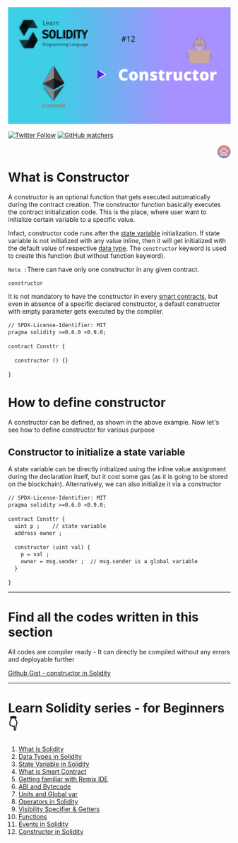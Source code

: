 <img src="/Tutorials/header-images/12-OG-Constructor-in-solidity.png" width="630" title="Constructor in solidity">

[<img alt="Twitter Follow" src="https://img.shields.io/twitter/follow/PranavRaj90?style=social">](https://twitter.com/intent/follow?screen_name=PranavRaj90)
[<img alt="GitHub watchers" src="https://img.shields.io/github/watchers/raj-pranav/learn-solidity?label=Learn%20Solidity&style=social">](https://github.com/raj-pranav/learn-solidity/)

[<img align= "right" src="/Tutorials/Beginners/images-for-docs/home.png" width="30" title="Learn Solidity - Home">](https://github.com/raj-pranav/learn-solidity)
<br>


# What is Constructor
A constructor is an optional function that gets executed automatically during the contract creation. The constructor function basically executes the contract initialization code. This is the place, where user want to initialize certain variable to a specific value.

Infact, constructor code runs after the [state variable](https://github.com/raj-pranav/learn-solidity/blob/main/Tutorials/Beginners/3-State_variable_solidity.md) initialization. 
If state variable is not initialized with any value inline, then it will get initialized with the default value of respective [data type](https://github.com/raj-pranav/learn-solidity/blob/main/Tutorials/Beginners/2-Data_types_solidity.md). The `constructor` keyword is used to create this function (but without function keyword).

` Note : `There can have only one constructor in any given contract.

```solidity
constructor
```

It is not mandatory to have the constructor in every [smart contracts](https://github.com/raj-pranav/learn-solidity/blob/main/Tutorials/Beginners/4-what-is-a-Smart_contract.md), but even in absence of a specific declared constructor, a default constructor with empty parameter gets executed by the compiler.

```solidity
// SPDX-License-Identifier: MIT
pragma solidity >=0.6.0 <0.9.0;

contract Consttr {
  
  constructor () {}
  
}
```

# How to define constructor
A constructor can be defined, as shown in the above example. Now let's see how to define constructor for various purpose

## Constructor to initialize a state variable
A state variable can be directly initialized using the inline value assignment during the declaration itself, but it cost some gas (as it is going to be stored on the blockchain). Alternatively, we can also initialize it via a constructor

```solidity
// SPDX-License-Identifier: MIT
pragma solidity >=0.6.0 <0.9.0;

contract Consttr {
  uint p ;    // state variable 
  address owner ;
  
  constructor (uint val) {
    p = val ;
    owner = msg.sender ;  // msg.sender is a global variable
  }
  
}
```




---

# Find all the codes written in this section
All codes are compiler ready - It can directly be compiled without any errors and deployable further

[Github Gist - constructor in Solidity](https://gist.github.com/raj-pranav/ea33caf9855a49906de0d79859045e66)

---

# Learn Solidity series - for Beginners 👇
1. [What is Solidity](https://github.com/raj-pranav/learn-solidity/blob/main/Tutorials/Beginners/1-What_is_Solidity.md)
2. [Data Types in Solidity](https://github.com/raj-pranav/learn-solidity/blob/main/Tutorials/Beginners/2-Data_types_solidity.md)
3. [State Variable in Solidity](https://github.com/raj-pranav/learn-solidity/blob/main/Tutorials/Beginners/3-State_variable_solidity.md)
4. [What is Smart Contract](https://github.com/raj-pranav/learn-solidity/blob/main/Tutorials/Beginners/4-what-is-a-Smart_contract.md)
5. [Getting familiar with Remix IDE](https://github.com/raj-pranav/learn-solidity/blob/main/Tutorials/Beginners/5-Getting-familiar-with-Remix-IDE.md)
6. [ABI and Bytecode](https://github.com/raj-pranav/learn-solidity/blob/main/Tutorials/Beginners/6-ABI-and-Bytecode-from-solidity-compiler.md)
7. [Units and Global var](https://github.com/raj-pranav/learn-solidity/blob/main/Tutorials/Beginners/7-Units-and-global-variable.md)
8. [Operators in Solidity](https://github.com/raj-pranav/learn-solidity/blob/main/Tutorials/Beginners/8-Operators-in-solidity.md)
9. [Visibility Specifier & Getters](https://github.com/raj-pranav/learn-solidity/blob/main/Tutorials/Beginners/9-Visibility-specifiers_and-getters.md)
10. [Functions](https://github.com/raj-pranav/learn-solidity/blob/main/Tutorials/Beginners/10-Functions-in-solidity.md)
11. [Events in Solidity](https://github.com/raj-pranav/learn-solidity/blob/main/Tutorials/Beginners/11-Events-in-Solidity.md)
12. [Constructor in Solidity](https://github.com/raj-pranav/learn-solidity/blob/main/Tutorials/Beginners/12-Constructor-in-solidity.md)
